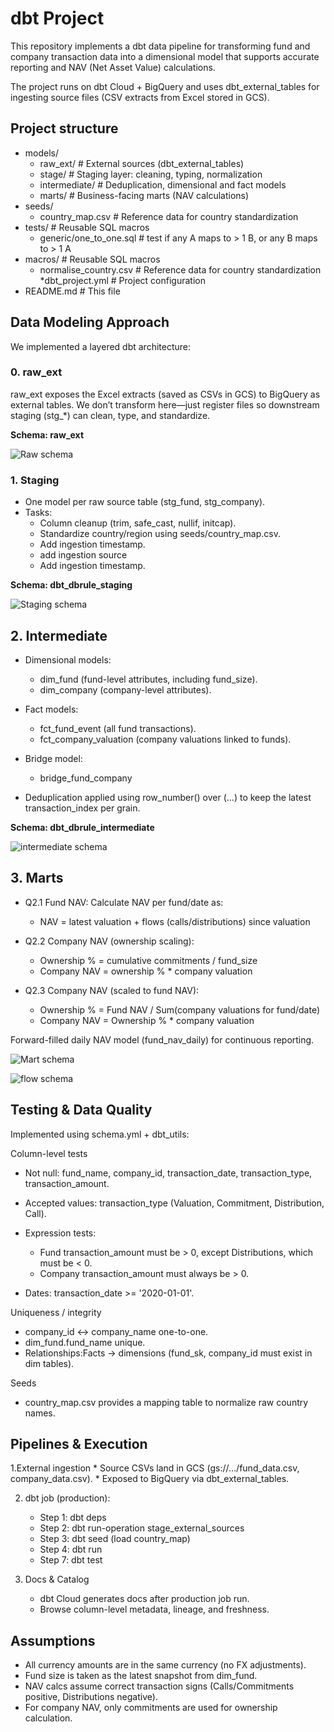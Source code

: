 # dbt Project

This repository implements a dbt data pipeline for transforming fund and company transaction data into a dimensional model
that supports accurate reporting and NAV (Net Asset Value) calculations.

The project runs on dbt Cloud + BigQuery and uses dbt_external_tables for ingesting source files (CSV extracts from Excel stored in GCS).

## Project structure

* models/
	* raw_ext/               # External sources (dbt_external_tables)
	* stage/                 # Staging layer: cleaning, typing, normalization
	* intermediate/          # Deduplication, dimensional and fact models
	* marts/                 # Business-facing marts (NAV calculations)
* seeds/
	* country_map.csv        # Reference data for country standardization
* tests/                     # Reusable SQL macros
	* generic/one_to_one.sql # test if any A maps to > 1 B, or any B maps to > 1 A
* macros/                    # Reusable SQL macros
	* normalise_country.csv  # Reference data for country standardization
*dbt_project.yml            # Project configuration
* README.md                  # This file



## Data Modeling Approach

We implemented a layered dbt architecture:

### 0. raw_ext 

raw_ext exposes the Excel extracts (saved as CSVs in GCS) to BigQuery as external tables. We don’t transform here—just register files so downstream staging (stg_*) can clean, type, and standardize.

**Schema: raw_ext**

![Raw schema](images/DWD-raw_ext.jpg)


### 1. Staging 

* One model per raw source table (stg_fund, stg_company).
* Tasks:
    * Column cleanup (trim, safe_cast, nullif, initcap).
    * Standardize country/region using seeds/country_map.csv.
    * Add ingestion timestamp.
    * add ingestion source 
    * Add ingestion timestamp.

**Schema: dbt_dbrule_staging**

![Staging schema](images/DWD-staging.jpg)

## 2. Intermediate
* Dimensional models:
    * dim_fund (fund-level attributes, including fund_size).
    * dim_company (company-level attributes).

* Fact models:
    * fct_fund_event (all fund transactions).
    * fct_company_valuation (company valuations linked to funds).

* Bridge model: 
    * bridge_fund_company

* Deduplication applied using row_number() over (...) to keep the latest transaction_index per grain.

**Schema: dbt_dbrule_intermediate**

![intermediate schema](images/DWD-Intermediate.jpg)

## 3. Marts 

* Q2.1 Fund NAV: Calculate NAV per fund/date as:
    * NAV = latest valuation + flows (calls/distributions) since valuation

* Q2.2 Company NAV (ownership scaling):
    * Ownership % = cumulative commitments / fund_size
    * Company NAV = ownership % * company valuation

* Q2.3 Company NAV (scaled to fund NAV):
    * Ownership % = Fund NAV / Sum(company valuations for fund/date)
    * Company NAV = Ownership % * company valuation


Forward-filled daily NAV model (fund_nav_daily) for continuous reporting.

![Mart schema](images/DWD-marts.jpg)

![flow schema](images/DWD-Flow.jpg)

## Testing & Data Quality

Implemented using schema.yml + dbt_utils:

Column-level tests
* Not null: fund_name, company_id, transaction_date, transaction_type, transaction_amount.
* Accepted values: transaction_type (Valuation, Commitment, Distribution, Call).
* Expression tests:
    * Fund transaction_amount must be > 0, except Distributions, which must be < 0.
    * Company transaction_amount must always be > 0.

* Dates: transaction_date >= '2020-01-01'.

Uniqueness / integrity
* company_id ↔ company_name one-to-one.
* dim_fund.fund_name unique.
* Relationships:Facts → dimensions (fund_sk, company_id must exist in dim tables).

Seeds
* country_map.csv provides a mapping table to normalize raw country names.


## Pipelines & Execution

1.External ingestion
    * Source CSVs land in GCS (gs://.../fund_data.csv, company_data.csv).
    * Exposed to BigQuery via dbt_external_tables.

2. dbt job (production):
    * Step 1: dbt deps
    * Step 2: dbt run-operation stage_external_sources
    * Step 3: dbt seed (load country_map)
    * Step 4: dbt run 
    * Step 7: dbt test

3. Docs & Catalog
    * dbt Cloud generates docs after production job run.
    * Browse column-level metadata, lineage, and freshness.

## Assumptions
* All currency amounts are in the same currency (no FX adjustments).
* Fund size is taken as the latest snapshot from dim_fund.
* NAV calcs assume correct transaction signs (Calls/Commitments positive, Distributions negative).
* For company NAV, only commitments are used for ownership calculation.
